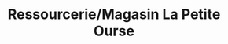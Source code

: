 ---
title: "Ressourcerie/Magasin La Petite Ourse"
url: /gap/ressourcerie-magasin-la-petite-ourse/
shop: Gebrauchtwaren
---
